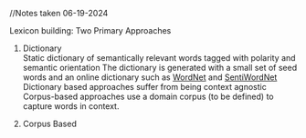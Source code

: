 //Notes taken 06-19-2024

Lexicon building: 
Two Primary Approaches
1. Dictionary  
	Static dictionary of semantically relevant words tagged with polarity and semantic orientation
	The dictionary is generated with a small set of seed words and an online dictionary such as 
	[WordNet](https://wordnet.princeton.edu/) and [SentiWordNet](https://github.com/aesuli/SentiWordNet)
	Dictionary based approaches suffer from being context agnostic
	Corpus-based approaches use a domain corpus (to be defined) to capture words in context.
	
2. Corpus Based
